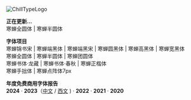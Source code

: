![ChillTypeLogo](https://github.com/Warren2060/Warren2060/assets/87366329/01853e09-95ae-4670-b7df-39c52d23d12a)

**正在更新...** <br> 
寒蝉全圆体 | 寒蝉半圆体 <br>

**字体项目** <br>
寒蝉锦书宋 | 寒蝉端黑体 | 寒蝉端黑宋 | 寒蝉圆黑体 | 寒蝉高黑体 | 寒蝉宽黑体 <br>
寒蝉全圆体 | 寒蝉半圆体 | 寒蝉团圆体 <br>
寒蝉书体·龙藏 | 寒蝉书体·春秋 | 寒蝉正楷体 <br>
寒蝉手拙体 | 寒蝉点阵体7px <br>

**年度免费商用字体报告** <br>
**2024** · **2023**（[中文](https://www.zcool.com.cn/article/ZMTUxMzA2OA==.html) / [西文](https://www.zcool.com.cn/article/ZMTUxMzA3Ng==.html) ) · **2022** · **2021** · **2020**
